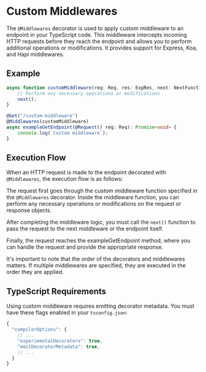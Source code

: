 # Custom Middlewares

The `@Middlewares` decorator is used to apply custom middleware to an endpoint in your TypeScript code. This middleware intercepts incoming HTTP requests before they reach the endpoint and allows you to perform additional operations or modifications. It provides support for Express, Koa, and Hapi middlewares.

## Example 

```ts
async function customMiddleware(req: Req, res: ExpRes, next: NextFunction) {
    // Perform any necessary operations or modifications
    next();
}

@Get("/custom-middleware")
@Middlewares(customMiddleware)
async exampleGetEndpoint(@Request() req: Req): Promise<void> {
    console.log(`Custom middleware`);
}
```

## Execution Flow

When an HTTP request is made to the endpoint decorated with `@Middlewares`, the execution flow is as follows:

The request first goes through the custom middleware function specified in the `@Middlewares` decorator.
Inside the middleware function, you can perform any necessary operations or modifications on the request or response objects.

After completing the middleware logic, you must call the `next()` function to pass the request to the next middleware or the endpoint itself.

Finally, the request reaches the exampleGetEndpoint method, where you can handle the request and provide the appropriate response.

It's important to note that the order of the decorators and middlewares matters. If multiple middlewares are specified, they are executed in the order they are applied.

## TypeScript Requirements

Using custom middleware requires emitting decorator metadata. You must have these flags enabled in your `tsconfig.json`:
```js
{
  "compilerOptions": {
    // ...
    "experimentalDecorators": true,
    "emitDecoratorMetadata": true,
    // ...
  }
}
```

